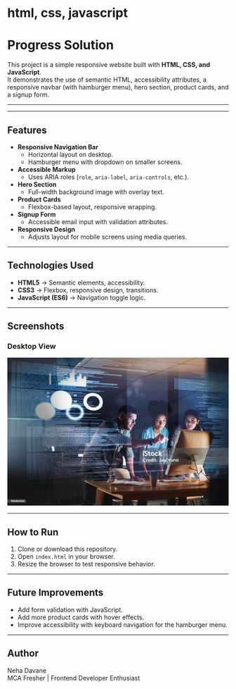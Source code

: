 # html, css, javascript
# Progress Solution 

This project is a simple responsive website built with **HTML, CSS, and JavaScript**.  
It demonstrates the use of semantic HTML, accessibility attributes, a responsive navbar (with hamburger menu), hero section, product cards, and a signup form.  

---


---

## Features
- **Responsive Navigation Bar**
  - Horizontal layout on desktop.
  - Hamburger menu with dropdown on smaller screens.
- **Accessible Markup**
  - Uses ARIA roles (`role`, `aria-label`, `aria-controls`, etc.).
- **Hero Section**
  - Full-width background image with overlay text.
- **Product Cards**
  - Flexbox-based layout, responsive wrapping.
- **Signup Form**
  - Accessible email input with validation attributes.
- **Responsive Design**
  - Adjusts layout for mobile screens using media queries.

---

## Technologies Used
- **HTML5** → Semantic elements, accessibility.
- **CSS3** → Flexbox, responsive design, transitions.
- **JavaScript (ES6)** → Navigation toggle logic.

---

## Screenshots
### Desktop View
![Desktop Preview](images/discussing-developers.jpg)

---

## How to Run
1. Clone or download this repository.
2. Open `index.html` in your browser.
3. Resize the browser to test responsive behavior.

---

## Future Improvements
- Add form validation with JavaScript.
- Add more product cards with hover effects.
- Improve accessibility with keyboard navigation for the hamburger menu.

---

## Author
Neha Davane  
MCA Fresher | Frontend Developer Enthusiast  

